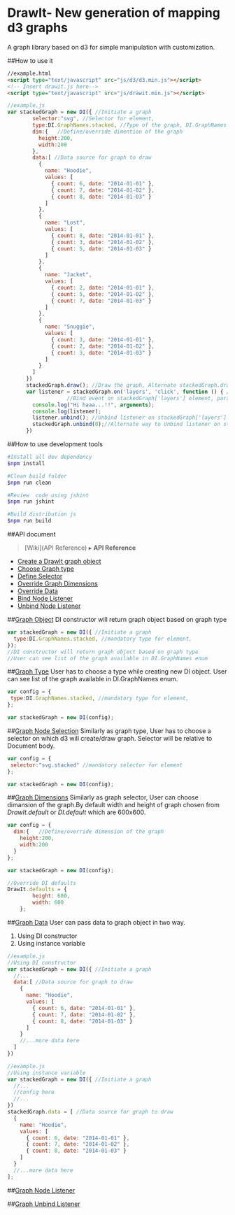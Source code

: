 # DrawIt- New generation of mapping d3 graphs
A graph library based on d3 for simple manipulation with customization.

##How to use it
```html
//example.html
<script type="text/javascript" src="js/d3/d3.min.js"></script>
<!-- Insert drawit.js here-->
<script type="text/javascript" src="js/drawit.min.js"></script>
```
```js
//example.js
var stackedGraph = new DI({ //Initiate a graph
        selector:"svg", //Selector for element,
        type:DI.GraphNames.stacked, //Type of the graph, DI.GraphNames contains list of the graph enum
        dim:{   //Define/override dimention of the graph
          height:200,
          width:200
        },
        data:[ //Data source for graph to draw
          {
            name: "Hoodie",
            values: [
              { count: 6, date: "2014-01-01" },
              { count: 7, date: "2014-01-02" },
              { count: 8, date: "2014-01-03" }
            ]
          },
          {
            name: "Lost",
            values: [
              { count: 8, date: "2014-01-01" },
              { count: 3, date: "2014-01-02" },
              { count: 5, date: "2014-01-03" }
            ]
          },
          {
            name: "Jacket",
            values: [
              { count: 2, date: "2014-01-01" },
              { count: 5, date: "2014-01-02" },
              { count: 7, date: "2014-01-03" }
            ]
          },
          {
            name: "Snuggie",
            values: [
              { count: 3, date: "2014-01-01" },
              { count: 2, date: "2014-01-02" },
              { count: 3, date: "2014-01-03" }
            ]
          }
        ]
      })
      stackedGraph.draw(); //Draw the graph, Alternate stackedGraph.draw(/*{data here}*/)
      var listener = stackedGraph.on('layers', 'click', function () { //This will return listener object
                   //Bind event on stackedGraph['layers'] element, params {selector(available in that graph), event, callback}
        console.log("Hi haaa...!!", arguments);
        console.log(listener);
        listener.unbind(); //Unbind listener on stackedGraph['layers'] element
        stackedGraph.unbind(0);//Alternate way to Unbind listener on stackedGraph['layers'] element, using listener id
      })
```
##How to use development tools
```bash
#Install all dev dependency
$npm install

#Clean build folder
$npm run clean

#Review  code using jshint
$npm run jshint

#Build distribution js
$npm run build
```
##API document
> [Wiki](API Reference) ▸ **API Reference** 


* [Create a DrawIt graph object](#graph-object) 
* [Choose Graph type](#graph-type)
* [Define Selector](#graph-node-selection)
* [Override Graph Dimensions](#graph-dimensions) 
* [Override Data](#graph-data) 
* [Bind Node Listener](#graph-node-listener) 
* [Unbind Node Listener](#graph-unbind-listener) 

##[Graph Object](#graph-object)
DI constructor will return graph object based on graph type
```js
var stackedGraph = new DI({ //Initiate a graph
  type:DI.GraphNames.stacked, //mandatory type for element,
});
//DI constructor will return graph object based on graph type
//User can see list of the graph available in DI.GraphNames enum
```
##[Graph Type](#graph-type)
User has to choose a type while creating new DI object. User can see list of the graph available in DI.GraphNames enum.
```js
var config = { 
 type:DI.GraphNames.stacked, //mandatory type for element,
};
```
```js
var stackedGraph = new DI(config);
```
##[Graph Node Selection](#graph-node-selection)
Similarly as graph type, User has to choose a selector on which d3 will create/draw graph. Selector will be relative to Document body.
```js
var config = { 
 selector:"svg.stacked" //mandatory selector for element
};
```
```js
var stackedGraph = new DI(config);
```
##[Graph Dimensions](#graph-dimensions) 
Similarly as graph selector, User can choose dimansion of the graph.By default width and height of graph chosen from *_DrawIt.default_* or *_DI.default_* which are 600x600. 
```js
var config = { 
  dim:{   //Define/override dimension of the graph
    height:200,
    width:200
  }
};
```
```js
var stackedGraph = new DI(config);
```
```js
//Override DI defaults
DrawIt.defaults = {
        height: 600,
        width: 600
    };
```
##[Graph Data](#graph-data) 
User can pass data to graph object in two way. 

1. Using DI constructor
2. Using instance variable
```js
//example.js
//Using DI constructor
var stackedGraph = new DI({ //Initiate a graph
  //...
  data:[ //Data source for graph to draw
    {
      name: "Hoodie",
      values: [
        { count: 6, date: "2014-01-01" },
        { count: 7, date: "2014-01-02" },
        { count: 8, date: "2014-01-03" }
      ]
    }
    //...more data here
  ]
})
``` 
```js
//example.js
//Using instance variable
var stackedGraph = new DI({ //Initiate a graph
  //...
  //config here
  //...
})
stackedGraph.data = [ //Data source for graph to draw
  {
    name: "Hoodie",
    values: [
      { count: 6, date: "2014-01-01" },
      { count: 7, date: "2014-01-02" },
      { count: 8, date: "2014-01-03" }
    ]
  }
  //...more data here
];
``` 
##[Graph Node Listener](#graph-node-listener) 

##[Graph Unbind Listener](#graph-unbind-listener) 
